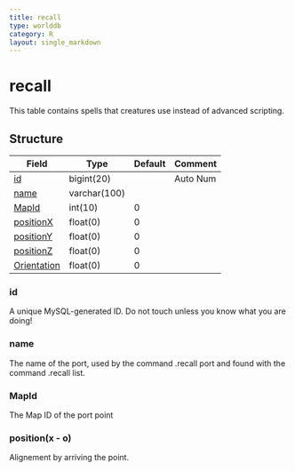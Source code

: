 ```yaml
---
title: recall
type: worlddb
category: R
layout: single_markdown
---
```


# recall
This table contains spells that creatures use instead of advanced scripting.

## Structure

Field                                                                                 | Type         | Default | Comment 
------------------------------------------------------------------------------------- | ------------ | ------- | --------
[id](#id)                            | bigint(20)   |         | Auto Num
[name](#name)                        | varchar(100) |         |         
[MapId](#MapId)                      | int(10)      | 0       |         
[positionX](#positions)              | float(0)     | 0       |         
[positionY](#positions)              | float(0)     | 0       |         
[positionZ](#positions)              | float(0)     | 0       |         
[Orientation](#positions)            | float(0)     | 0       |         

### id

A unique MySQL-generated ID. Do not touch unless you know what you are doing!

### name

The name of the port, used by the command .recall port and found with the command .recall list.

### MapId

The Map ID of the port point

### position(x - o)

Alignement by arriving the point.